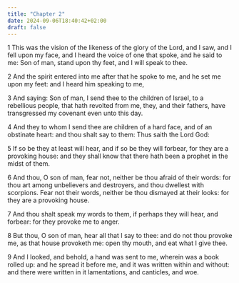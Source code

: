 ```yaml
---
title: "Chapter 2"
date: 2024-09-06T18:40:42+02:00
draft: false
---
```




1 This was the vision of the likeness of the glory of the Lord, and I saw, and I fell upon my face, and I heard the voice of one that spoke, and he said to me: Son of man, stand upon thy feet, and I will speak to thee.

2 And the spirit entered into me after that he spoke to me, and he set me upon my feet: and I heard him speaking to me,

3 And saying: Son of man, I send thee to the children of Israel, to a rebellious people, that hath revolted from me, they, and their fathers, have transgressed my covenant even unto this day.

4 And they to whom I send thee are children of a hard face, and of an obstinate heart: and thou shalt say to them: Thus saith the Lord God:

5 If so be they at least will hear, and if so be they will forbear, for they are a provoking house: and they shall know that there hath been a prophet in the midst of them.

6 And thou, O son of man, fear not, neither be thou afraid of their words: for thou art among unbelievers and destroyers, and thou dwellest with scorpions. Fear not their words, neither be thou dismayed at their looks: for they are a provoking house.

7 And thou shalt speak my words to them, if perhaps they will hear, and forbear: for they provoke me to anger.

8 But thou, O son of man, hear all that I say to thee: and do not thou provoke me, as that house provoketh me: open thy mouth, and eat what I give thee.

9 And I looked, and behold, a hand was sent to me, wherein was a book rolled up: and he spread it before me, and it was written within and without: and there were written in it lamentations, and canticles, and woe.

